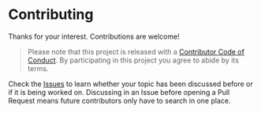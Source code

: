 # Contributing

Thanks for your interest. Contributions are welcome!

> Please note that this project is released with a [Contributor Code of Conduct](CODE_OF_CONDUCT.md). By participating in this project you agree to abide by its terms.

Check the [Issues](https://github.com/olets/zsh-abbr-v5-docs/issues) to learn whether your topic has been discussed before or if it is being worked on. Discussing in an Issue before opening a Pull Request means future contributors only have to search in one place.
